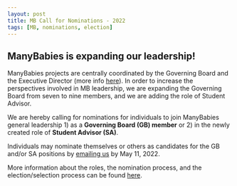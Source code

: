 ```yaml
---
layout: post
title: MB Call for Nominations - 2022
tags: [MB, nominations, election]
---
```


## ManyBabies is expanding our leadership! 

ManyBabies projects are centrally coordinated by the Governing Board and the Executive Director (more info [here]({{site.baseurl}}/about/)). In order to increase the perspectives involved in MB leadership, we are expanding the Governing Board from seven to nine members, and we are adding the role of Student Advisor. 

We are hereby calling for nominations for individuals to join ManyBabies general leadership 1) as a **Governing Board (GB) member** or 2) in the newly created role of **Student Advisor (SA)**.

Individuals may nominate themselves or others as candidates for the GB and/or SA positions by [emailing us](mailto:manybabiesconsortium@gmail.com) by May 11, 2022. 

More information about the roles, the nomination process, and the election/selection process can be found [here](https://mailchi.mp/7eb70bcff3b5/mb-callfornominations).

